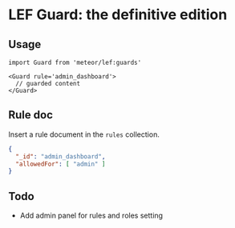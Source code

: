 # LEF Guard: the definitive edition

## Usage

```JSX
import Guard from 'meteor/lef:guards'

<Guard rule='admin_dashboard'>
  // guarded content
</Guard>
```

## Rule doc

Insert a rule document in the `rules` collection.

```json
{
  "_id": "admin_dashboard",
  "allowedFor": [ "admin" ]
}
```

## Todo

- Add admin panel for rules and roles setting

